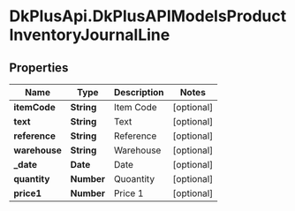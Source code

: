 # DkPlusApi.DkPlusAPIModelsProductInventoryJournalLine

## Properties
Name | Type | Description | Notes
------------ | ------------- | ------------- | -------------
**itemCode** | **String** | Item Code | [optional] 
**text** | **String** | Text | [optional] 
**reference** | **String** | Reference | [optional] 
**warehouse** | **String** | Warehouse | [optional] 
**_date** | **Date** | Date | [optional] 
**quantity** | **Number** | Quoantity | [optional] 
**price1** | **Number** | Price 1 | [optional] 


